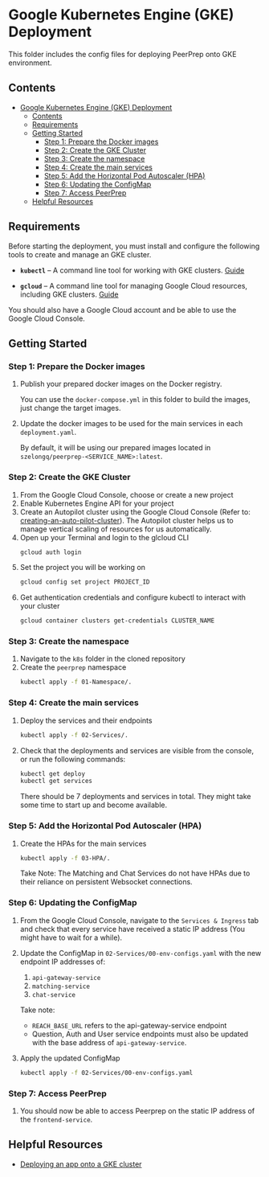 # Google Kubernetes Engine (GKE) Deployment
This folder includes the config files for deploying PeerPrep onto GKE environment.

## Contents
- [Google Kubernetes Engine (GKE) Deployment](#google-kubernetes-engine-gke-deployment)
  - [Contents](#contents)
  - [Requirements](#requirements)
  - [Getting Started](#getting-started)
    - [Step 1: Prepare the Docker images](#step-1-prepare-the-docker-images)
    - [Step 2: Create the GKE Cluster](#step-2-create-the-gke-cluster)
    - [Step 3: Create the namespace](#step-3-create-the-namespace)
    - [Step 4: Create the main services](#step-4-create-the-main-services)
    - [Step 5: Add the Horizontal Pod Autoscaler (HPA)](#step-5-add-the-horizontal-pod-autoscaler-hpa)
    - [Step 6: Updating the ConfigMap](#step-6-updating-the-configmap)
    - [Step 7: Access PeerPrep](#step-7-access-peerprep)
  - [Helpful Resources](#helpful-resources)

## Requirements
Before starting the deployment, you must install and configure the following tools to create and manage an GKE cluster.

* **`kubectl`** – A command line tool for working with GKE clusters. [Guide](https://cloud.google.com/kubernetes-engine/docs/how-to/cluster-access-for-kubectl)

* **`gcloud`** – A command line tool for managing Google Cloud resources, including GKE clusters. [Guide](https://cloud.google.com/sdk/docs/install)

You should also have a Google Cloud account and be able to use the Google Cloud Console.

## Getting Started
### Step 1: Prepare the Docker images
1. Publish your prepared docker images on the Docker registry.
   
   You can use the `docker-compose.yml` in this folder to build the images, just change the target images.
2. Update the docker images to be used for the main services in each `deployment.yaml`. 
   
   By default, it will be using our prepared images located in `szelongq/peerprep-<SERVICE_NAME>:latest`.

### Step 2: Create the GKE Cluster
1. From the Google Cloud Console, choose or create a new project
2. Enable Kubernetes Engine API for your project
3. Create an Autopilot cluster using the Google Cloud Console (Refer to: [creating-an-auto-pilot-cluster](https://cloud.google.com/kubernetes-engine/docs/how-to/creating-an-autopilot-cluster)). The Autopilot cluster helps us to manage vertical scaling of resources for us automatically.
4. Open up your Terminal and login to the glcloud CLI
    ``` bash
    gcloud auth login
    ```
5. Set the project you will be working on
    ``` bash
    gcloud config set project PROJECT_ID
    ```
6. Get authentication credentials and configure kubectl to interact with your cluster
    ``` bash
    gcloud container clusters get-credentials CLUSTER_NAME
    ```

### Step 3: Create the namespace
1. Navigate to the `k8s` folder in the cloned repository
2. Create the `peerprep` namespace
    ```bash
    kubectl apply -f 01-Namespace/.
    ```

### Step 4: Create the main services
1. Deploy the services and their endpoints
    ```bash
    kubectl apply -f 02-Services/.
    ```
2. Check that the deployments and services are visible from the console, or run the following commands:
    ```bash
    kubectl get deploy
    kubectl get services
    ```
    There should be 7 deployments and services in total. They might take some time to start up and become available.

### Step 5: Add the Horizontal Pod Autoscaler (HPA)
1. Create the HPAs for the main services
    ```bash
    kubectl apply -f 03-HPA/.
    ```

    Take Note: The Matching and Chat Services do not have HPAs due to their reliance on persistent Websocket connections.

### Step 6: Updating the ConfigMap
1. From the Google Cloud Console, navigate to the `Services & Ingress` tab and check that every service have received a static IP address (You might have to wait for a while).
2. Update the ConfigMap in `02-Services/00-env-configs.yaml` with the new endpoint IP addresses of:
   1. `api-gateway-service`
   2. `matching-service`
   3. `chat-service`

   Take note:
   * `REACH_BASE_URL` refers to the api-gateway-service endpoint
   * Question, Auth and User service endpoints must also be updated with the base address of `api-gateway-service`.
3. Apply the updated ConfigMap
    ```bash
    kubectl apply -f 02-Services/00-env-configs.yaml
    ```

### Step 7: Access PeerPrep
1. You should now be able to access Peerprep on the static IP address of the `frontend-service`.

## Helpful Resources
* [Deploying an app onto a GKE cluster](https://cloud.google.com/kubernetes-engine/docs/deploy-app-cluster)